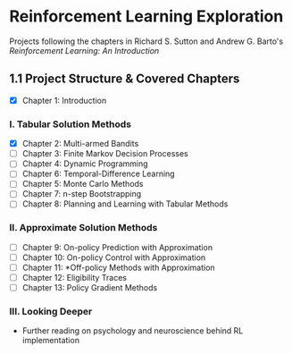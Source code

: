 # Reinforcement Learning Exploration
Projects following the chapters in Richard S. Sutton and Andrew G. Barto's *Reinforcement Learning: An Introduction*

## 1.1 Project Structure & Covered Chapters

- [x] Chapter 1: Introduction

### I. Tabular Solution Methods
- [x] Chapter 2: Multi-armed Bandits
- [ ] Chapter 3: Finite Markov Decision Processes
- [ ] Chapter 4: Dynamic Programming
- [ ] Chapter 6: Temporal-Difference Learning
- [ ] Chapter 5: Monte Carlo Methods
- [ ] Chapter 7: n-step Bootstrapping
- [ ] Chapter 8: Planning and Learning with Tabular Methods

### II. Approximate Solution Methods
- [ ] Chapter 9: On-policy Prediction with Approximation
- [ ] Chapter 10: On-policy Control with Approximation
- [ ] Chapter 11: *Off-policy Methods with Approximation
- [ ] Chapter 12: Eligibility Traces
- [ ] Chapter 13: Policy Gradient Methods

### III. Looking Deeper
- Further reading on psychology and neuroscience behind RL implementation
